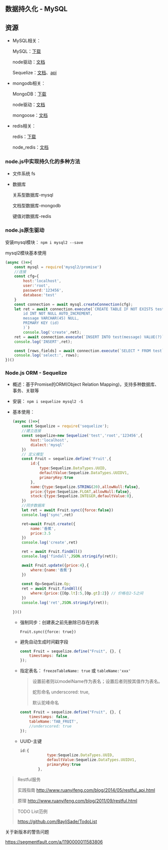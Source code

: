 ## 数据持久化 - MySQL

## 资源

- MySQL相关： 

  MySQL：[下载](https://dev.mysql.com/downloads) 

  node驱动：[⽂档](https://dev.mysql.com/downloads) 

  Sequelize：[⽂档](https://dev.mysql.com/downloads)、[api](http://docs.sequelizejs.com/) 

- mongodb相关： 

  MongoDB：[下载](https://www.mongodb.com/download-center/community) 

  node驱动：[⽂档](https://github.com/mongodb/node-mongodb-native) 

  mongoose：[⽂档](https://mongoosejs.com/docs/guide.html) 

- redis相关： 

  redis：[下载](https://redis.io/download) 

  node_redis：[⽂档](https://github.com/NodeRedis/node_redis)

### node.js中实现持久化的多种方法

- ⽂件系统 fs 

- 数据库 

  关系型数据库-mysql 

  ⽂档型数据库-mongodb 

  键值对数据库-redis

### node.js原生驱动

安装mysql模块： `npm i mysql2 --save` 

mysql2模块基本使⽤

```js
(async ()=>{
    const mysql = require('mysql2/promise')
    //连接
    const cfg={
        host:'localhost',
        user:'root',
        password:'123456',
        database:'test'
    }
    const connection = await mysql.createConnection(cfg);
    let ret = await connection.execute(`CREATE TABLE IF NOT EXISTS test(
        id INT NOT NULL AUTO_INCREMENT,
        message VARCHAR(45) NULL,
        PRIMARY KEY (id)
        )`)
        console.log('create',ret);
    ret = await connection.execute(`INSERT INTO test(message) VALUE(?)`,['aaa'])
    console.log('INSERT',ret);

    const [rows,fields] = await connection.execute(`SELECT * FROM test`)
    console.log('select:', rows);
})()
```

### Node.js ORM - Sequelize

- 概述：基于Promise的ORM(Object Relation Mapping)，⽀持多种数据库、事务、关联等

- 安装： `npm i sequelize mysql2 -S`

- 基本使⽤：

  ```js
  (async ()=>{
      const Sequelize = require('sequelize');
      //建立连接
      const sequelize=new Sequelize('test','root','123456',{
          host:'localhost',
          dialect:'mysql'
      })
      // 定义模型
      const Fruit = sequelize.define('Fruit',{
          id:{
              type:Sequelize.DataTypes.UUID,
              defaultValue:Sequelize.DataTypes.UUIDV1,
              primaryKey:true
          },
          name:{type:Sequelize.STRING(20),allowNull:false},
          price:{type:Sequelize.FLOAT,allowNull:false},
          stock:{type:Sequelize.INTEGER,defaultValue:0},
      })
      //同步数据库
      let ret = await Fruit.sync({force:false})
      console.log('sync',ret)
  
      ret=await Fruit.create({
          name:'香蕉',
          price:3.5
      })
      console.log('create',ret)
  
      ret = await Fruit.findAll()
      console.log('findall',JSON.stringify(ret));
  
      await Fruit.update({price:4},{
          where:{name:'香蕉'}
      })
      
      const Op=Sequelize.Op;
      ret = await Fruit.findAll({
          where:{price:{[Op.lt]:5,[Op.gt]:2}} // 价格在2-5之间
      })
      console.log('ret',JSON.stringify(ret));
      
  })()
  ```

  - 强制同步：创建表之前先删除已存在的表

    ```
    Fruit.sync({force: true})
    ```

  - 避免⾃动⽣成时间戳字段

    ```js
    const Fruit = sequelize.define("Fruit", {}, {
     	timestamps: false
    });
    ```

  - 指定表名： `freezeTableName: true` 或 `tableName:'xxx'`

    > 设置前者则以modelName作为表名；设置后者则按其值作为表名。 
    >
    > 蛇形命名 underscored: true, 
    >
    > 默认驼峰命名

    ```js
    const Fruit = sequelize.define("Fruit", {}, {
     	timestamps: false,
        tableName:'TAB_FRUIT',
        //underscored: true
    });
    ```

  - UUID-主键

    ```js
    id:{
                type:Sequelize.DataTypes.UUID,
                defaultValue:Sequelize.DataTypes.UUIDV1,
                primaryKey:true
            },
    ```


> Restful服务 
>
> 实践指南 http://www.ruanyifeng.com/blog/2014/05/restful_api.html 
>
> 原理 http://www.ruanyifeng.com/blog/2011/09/restful.html

> TODO List范例 
>
> https://github.com/BayliSade/TodoList 

关于新版本的警告问题 

https://segmentfault.com/a/1190000011583806

